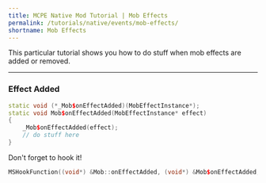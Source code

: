 ```yaml
---
title: MCPE Native Mod Tutorial | Mob Effects
permalink: /tutorials/native/events/mob-effects/
shortname: Mob Effects
---
```

This particular tutorial shows you how to do stuff when mob effects are added or removed.

---

### Effect Added

```cpp
static void (*_Mob$onEffectAdded)(MobEffectInstance*);
static void Mob$onEffectAdded(MobEffectInstance* effect)
{
    _Mob$onEffectAdded(effect);
    // do stuff here
}
```

Don't forget to hook it!

```cpp
MSHookFunction((void*) &Mob::onEffectAdded, (void*) &Mob$onEffectAdded, (void**) &_Mob$onEffectAdded);
```
